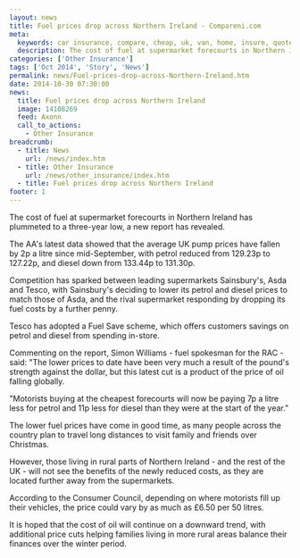 ```yaml
---
layout: news
title: Fuel prices drop across Northern Ireland - Compareni.com
meta:
  keywords: car insurance, compare, cheap, uk, van, home, insure, quotes, online, comparison, bike, loans, life
  description: The cost of fuel at supermarket forecourts in Northern Ireland has plummeted to a three-year low, a new report has revealed
categories: ['Other Insurance']
tags: ['Oct 2014', 'Story', 'News']
permalink: news/Fuel-prices-drop-across-Northern-Ireland.htm
date: 2014-10-30 07:30:00
news:
  title: Fuel prices drop across Northern Ireland
  image: 14108269
  feed: Axonn
  call_to_actions:
    - Other Insurance
breadcrumb:
  - title: News
    url: /news/index.htm
  - title: Other Insurance
    url: /news/other_insurance/index.htm
  - title: Fuel prices drop across Northern Ireland
footer: 1
---
```


The cost of fuel at supermarket forecourts in Northern Ireland has plummeted to a three-year low, a new report has revealed.

The AA&#39;s latest data showed that the average UK pump prices have fallen by 2p a litre since mid-September, with petrol reduced from 129.23p to 127.22p, and diesel down from 133.44p to 131.30p.

Competition has sparked between leading supermarkets Sainsbury&#39;s, Asda and Tesco, with Sainsbury&#39;s deciding to lower its petrol and diesel prices to match those of Asda, and the rival supermarket responding by dropping its fuel costs by a further penny.

Tesco has adopted a Fuel Save scheme, which offers customers savings on petrol and diesel from spending in-store.

Commenting on the report, Simon Williams - fuel spokesman for the RAC - said: &quot;The lower prices to date have been very much a result of the pound&#39;s strength against the dollar, but this latest cut is a product of the price of oil falling globally.

&quot;Motorists buying at the cheapest forecourts will now be paying 7p a litre less for petrol and 11p less for diesel than they were at the start of the year.&quot;

The lower fuel prices have come in good time, as many people across the country plan to travel long distances to visit family and friends over Christmas.

However, those living in rural parts of Northern Ireland - and the rest of the UK - will not see the benefits of the newly reduced costs, as they are located further away from the supermarkets.

According to the Consumer Council, depending on where motorists fill up their vehicles, the price could vary by as much as &pound;6.50 per 50 litres.

It is hoped that the cost of oil will continue on a downward trend, with additional price cuts helping families living in more rural areas balance their finances over the winter period.
